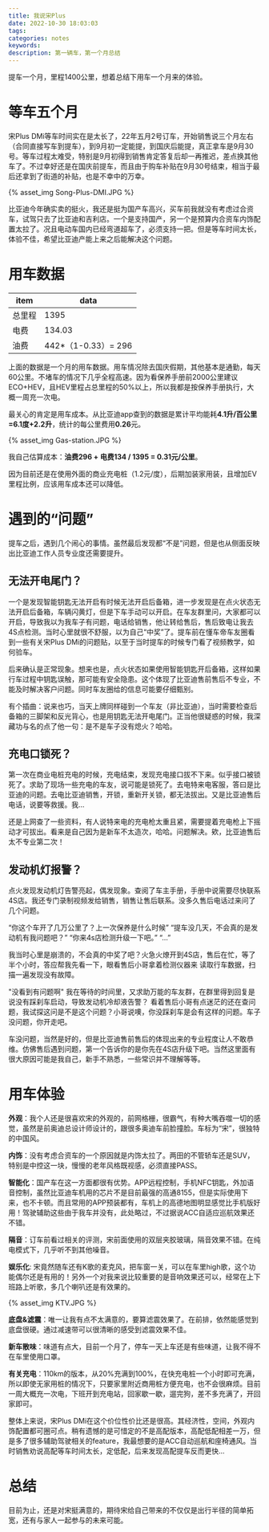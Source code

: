 ```yaml
---
title: 我说宋Plus
date: 2022-10-30 18:03:03
tags:
categories: notes
keywords:
description: 第一辆车，第一个月总结
---
```

提车一个月，里程1400公里，想着总结下用车一个月来的体验。
<!--more-->

# 等车五个月

宋Plus DMi等车时间实在是太长了，22年五月2号订车，开始销售说三个月左右（合同直接写车到提车），到9月初一定能提，到国庆后能提，真正拿车是9月30号。等车过程太难受，特别是9月初得到销售肯定答复后却一再推迟，差点换其他车了。不过幸好还是在国庆前提车，而且由于购车补贴在9月30号结束，相当于最后还拿到了街道的补贴，也是不幸中的万幸。

{% asset_img Song-Plus-DMI.JPG %}

比亚迪今年确实卖的挺火，我还是挺为国产车高兴，买车前我就没有考虑过合资车，试驾只去了比亚迪和吉利店。一个是支持国产，另一个是预算内合资车内饰配置太拉了。况且电动车国内已经弯道超车了，必须支持一把。但是等车时间太长，体验不佳，希望比亚迪产能上来之后能解决这个问题。

# 用车数据

| item | data |
| --- | --- |
| 总里程 | 1395 |
| 电费 | 134.03 |
| 油费 | 442*（1-0.33）= 296 |

上面的数据是一个月的用车数据。用车情况除去国庆假期，其他基本是通勤，每天60公里。不堵车的情况下几乎全程高速。因为看保养手册前2000公里建议ECO+HEV，且HEV里程占总里程的50%以上，所以我都是按保养手册执行，大概一周充一次电。

最关心的肯定是用车成本。从比亚迪app查到的数据是累计平均能耗**4.1升/百公里=6.1度+2.2升**，统计的每公里费用**0.26**元。

{% asset_img Gas-station.JPG %}

我自己估算成本：**油费296 + 电费134 / 1395 = 0.31元/公里**。

因为目前还是在使用外面的商业充电桩（1.2元/度），后期加装家用装，且增加EV里程比例，应该用车成本还可以降低。

# 遇到的“问题”

提车之后，遇到几个闹心的事情。虽然最后发现都“不是”问题，但是也从侧面反映出比亚迪工作人员专业度还需要提升。

## 无法开电尾门？

一个是发现智能钥匙无法开启有时候无法开启后备箱，进一步发现是在点火状态无法开启后备箱，车辆闪黄灯，但是下车手动可以开启。在车友群里问，大家都可以开启，导致我以为我车子有问题，电话给销售，他让转给售后，售后致电让我去4S点检测。当时心里就很不舒服，以为自己“中奖”了。提车前在懂车帝车友圈看到一些有关宋Plus DMi的问题贴，以至于当时提车的时候专门看了视频教学，如何验车。

后来确认是正常现象。想来也是，点火状态如果使用智能钥匙开后备箱，这样如果行车过程中钥匙误触，那可能有安全隐患。这个体现了比亚迪售前售后不专业，不能及时解决客户问题。同时车友圈给的信息可能要仔细甄别。

有个插曲：说来也巧，当天上牌同样碰到一个车友（非比亚迪），当时需要检查后备箱的三脚架和反光背心，也是用钥匙无法开电尾门。正当他很疑惑的时候，我深藏功与名的点了他一句：是不是车子没有熄火？哈哈。

## 充电口锁死？

第一次在商业电桩充电的时候，充电结束，发现充电接口拔不下来。似乎接口被锁死了。求助了现场一些充电的车友，说可能是锁死了。去电特来电客服，答曰是比亚迪的问题。去电比亚迪销售，开锁，重新开关锁，都无法拔出。又是比亚迪售后电话，说要等救援。我...

还是上网查了一些资料，有人说特来电的充电枪太重且紧，需要提着充电枪上下摇动才可拔出。看来是自己因为是新车不太造次，哈哈。问题解决。欸，比亚迪售后太不专业第二次！

## 发动机灯报警？


点火发现发动机灯告警亮起，偶发现象。查阅了车主手册，手册中说需要尽快联系4S店。我还专门录制视频发给销售，销售让售后联系。没多久售后电话过来问了几个问题。

“你这个车开了几万公里了？上一次保养是什么时候”
“提车没几天，不会真的是发动机有我问题吧？”
“你来4s店检测升级一下吧。”
“...”

我当时心里是崩溃的，不会真的中奖了吧？火急火燎开到4S店，售后在忙，等了半个小时，答应帮我先看一下，眼看售后小哥拿着检测仪器来 读取行车数据，扫描一遍发现没有故障。

"没看到有问题啊"
我在等待的时间里，又求助万能的车友群，在群里得到回复是说没有踩刹车启动，导致发动机冷却液告警？
看着售后小哥有点迷茫的还在查问题，我试探这问是不是这个问题？小哥说噢，你没踩刹车是会有这样的问题。车子没问题，你开走吧。

车没问题，当然是好的，但是比亚迪售前售后的体现出来的专业程度让人不敢恭维。仿佛售后遇到问题，第一个告诉你的是你先在4S店升级下吧。当然这里面有很大原因可能是我自己，新手不熟悉，一些常识并不理解等等。

# 用车体验

**外观**：我个人还是很喜欢宋的外观的，前网格栅，很霸气，有种大嘴吞噬一切的感觉，虽然是前奥迪总设计师设计的，跟很多奥迪车前脸撞脸。车标为“宋”，很独特的中国风。

**内饰**：没有考虑合资车的一个原因就是内饰太拉了。两田的不管轿车还是SUV，特别是中控这一块，慢慢的老年风格既视感，必须直接PASS。

**智能化**：国产车在这一方面都很有优势。APP远程控制，手机NFC钥匙，外加语音控制，虽然比亚迪车机用的芯片不是目前最强的高通8155，但是实际使用下来，也不卡顿。而且常用的APP预装都有，车机上的高德地图明显感觉比手机版好用！驾驶辅助这些由于我车并没有，此处略过，不过据说ACC自适应巡航效果还不错。

**隔音**：订车前看过相关的评测，宋前面使用的双层夹胶玻璃，隔音效果不错。在纯电模式下，几乎听不到其他噪音。

**娱乐化**: 宋竟然随车还有K歌的麦克风，把车窗一关，可以在车里high歌，这个功能偶尔还是有用的！另外一个对我来说比较重要的是音响效果还可以，经常在上下班路上听歌，多几个喇叭还是有效果的。

{% asset_img KTV.JPG %}

**底盘&滤震**：唯一让我有点不太满意的，要算滤震效果了。在前排，依然能感觉到底盘很硬。通过减速带可以很清晰的感受到滤震效果不佳。

**新车散味**：味道有点大，目前一个月了，停车一天上车还是有些味道，让我不得不在车里使用口罩。

**有关充电**：110km的版本，从20%充满到100%，在快充电桩一个小时即可充满，所以即使无家用桩的情况下，只要家里附近商用桩方便充电，也不会很麻烦。目前一周大概充一次电，下班开到充电站，回家歇一歇，遛完狗，差不多充满了，开回家即可。

整体上来说，宋Plus DMi在这个价位性价比还是很高。其经济性，空间，外观内饰配置都可圈可点。稍有遗憾的是可惜定的不是高配版本，高配低配相差一万，但是多了很多辅助驾驶相关的feature，我最想要的是ACC自动巡航和座椅通风。当时销售劝说高配等车时间太长，定低配，后来发现高配提车反而更快...

# 总结

目前为止，还是对宋挺满意的，期待宋给自己带来的不仅仅是出行半径的简单拓宽，还有与家人一起参与的未来可能。
